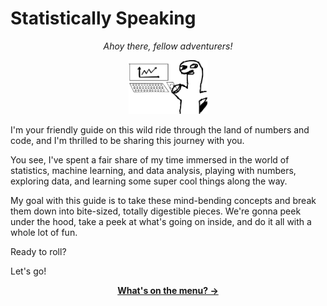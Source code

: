 # Statistically Speaking

<p align="center">
    <i>Ahoy there, fellow adventurers!</i>
</p>

<p align="center">
  <picture>
    <source media="(prefers-color-scheme: dark)" srcset="assets/graph-dino-white.png" />
    <img width="25%" src="assets/graph-dino-black.png" />
  </picture>
</p>

I'm your friendly guide on this wild ride through the land of numbers and code, and I'm thrilled to be sharing this journey with you.

You see, I've spent a fair share of my time immersed in the world of statistics, machine learning, and data analysis, playing with numbers, exploring data, and learning some super cool things along the way.

My goal with this guide is to take these mind-bending concepts and break them down into bite-sized, totally digestible pieces. We're gonna peek under the hood, take a peek at what's going on inside, and do it all with a whole lot of fun.

Ready to roll?

Let's go!

<p align="center">
    <b>
        <a href="/guide/table-of-contents.md">
            What's on the menu? →
        </a>
    </b>
</p>
